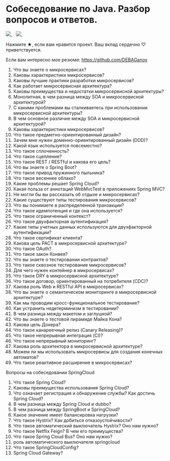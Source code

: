 # Cобеседование по Java. Разбор вопросов и ответов.


<a href="https://mc.yandex.ru/pixel/8711235002931986822?rnd=%aw_random%">
    <img src="https://mc.yandex.ru/pixel/8711235002931986822?rnd=%aw_random%" />
  </a>&nbsp;&nbsp;
<a href="https://mc.yandex.ru/watch/92801430">
    <img src="https://mc.yandex.ru/watch/92801430" />
  </a>&nbsp;&nbsp;


Нажмите ★, если вам нравится проект. Ваш вклад сердечно ♡ приветствуется.

Если вам интересно мое резюме: https://github.com/DEBAGanov



1. Что вы знаете о микросервисах?
3. Каковы характеристики микросервисов?
4. Каковы лучшие практики разработки микросервисов?
5. Как работает микросервисная архитектура?
6. Каковы преимущества и недостатки микросервисной архитектуры?
7. Монолитная, в чем разница между SOA и микросервисной архитектурой?
8. С какими проблемами вы сталкиваетесь при использовании микросервисной архитектуры?
9. В чем основное различие между SOA и микросервисной архитектурой?
10. Каковы характеристики микросервисов?
11. Что такое предметно-ориентированный дизайн?
12. Зачем мне нужен доменно-ориентированный дизайн (DDD)?
13. Какой язык используется повсеместно?
14. Что такое сплоченность?
15. Что такое сцепление?
16. Что такое REST / RESTful и какова его цель?
17. Что вы знаете о Spring Boot?
18. Что такое привод пружинного пыльника?
19. Что такое весеннее облако?
20. Какие проблемы решает Spring Cloud?
21. Какая польза от аннотаций WebMvcTest в приложениях Spring MVC?
22. Не могли бы вы рассказать об отдыхе и микросервисах?
23. Какие существуют типы тестирования микросервисов?
24. Что вы понимаете в распределенной транзакции?
25. Что такое идемпотенция и где она используется?
26. Что такое ограниченный контекст?
27. Что такое двухфакторная аутентификация?
28. Какие типы учетных данных используются для двухфакторной аутентификации?
29. Что такое сертификат клиента?
30. Какова цель PACT в микросервисной архитектуре?
31. Что такое OAuth?
32. Что такое закон Конвея?
33. Что вы знаете о тестировании контрактов?
34. Что такое сквозное тестирование микросервисов?
35. Для чего нужен контейнер в микросервисах?
36. Что такое DRY в микросервисной архитектуре?
37. Что такое договор, ориентированный на потребителя (CDC)?
38. Какова роль Web и RESTful API в микросервисах?
39. Что вы знаете о семантическом мониторинге в микросервисной архитектуре?
40. Как мы проводим кросс-функциональное тестирование?
41. Как устранить недетерминизм в тестировании?
42. В чем разница между макетом и заглушкой?
43. Что вы знаете о тестовой пирамиде Майка Кона?
44. Какова цель Докера?
45. Что такое канареечный релиз (Canary Releasing)?
46. Что такое непрерывная интеграция (CI)?
47. Что такое непрерывный мониторинг?
48. Какова роль архитектора в микросервисной архитектуре?
49. Можем ли мы использовать микросервисы для создания конечных автоматов?
50. Что такое реактивное расширение в микросервисах?

Вопросы на собеседовании SpringCloud
1. Что такое Spring Cloud?
2. Каковы преимущества использования Spring Cloud?
3. Что означает регистрация и обнаружение службы? Как достичь Spring Cloud?
4. В чем разница между Spring Cloud и dubbo?
5. В чем разница между SpringBoot и SpringCloud?
6. Какое значение имеет балансировка нагрузки?
7. Что такое Hystrix? Как добиться отказоустойчивости?
8. Что такое автоматический выключатель Hystrix? Оно нам нужно?
9. Что такое Netflix Feign? В чем его преимущества?
10. Что такое Spring Cloud Bus? Оно нам нужно?
11. роль автоматического выключателя springcloud
12. Что такое SpringCloudConfig?
13. Spring Cloud Gateway?